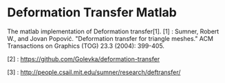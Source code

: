 # Deformation Transfer Matlab
The matlab implementation of Deformation transfer[1]. 
[1] : Sumner, Robert W., and Jovan Popović. "Deformation transfer for triangle meshes." ACM Transactions on Graphics (TOG) 23.3 (2004): 399-405.

[2] : https://github.com/Golevka/deformation-transfer

[3] : http://people.csail.mit.edu/sumner/research/deftransfer/
